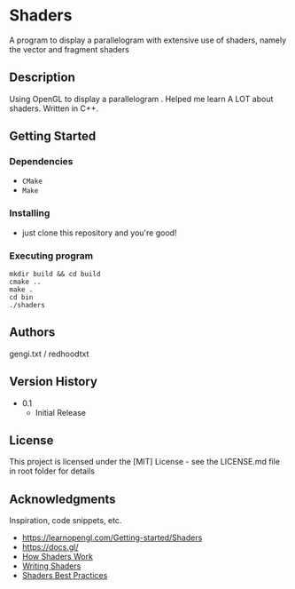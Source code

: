 # Shaders

A program to display a parallelogram with extensive use of shaders, namely the vector and fragment shaders

## Description

Using OpenGL to display a parallelogram . Helped me learn A LOT about shaders. Written in C++.

## Getting Started

### Dependencies

* `CMake`
* `Make`
### Installing

- just clone this repository and you're good!

### Executing program

```
mkdir build && cd build 
cmake ..
make .
cd bin 
./shaders
```

## Authors

gengi.txt / redhoodtxt

## Version History

* 0.1
    * Initial Release
## License

This project is licensed under the [MIT] License - see the LICENSE.md file in root folder for details

## Acknowledgments

Inspiration, code snippets, etc.
* https://learnopengl.com/Getting-started/Shaders
* https://docs.gl/
* [How Shaders Work](https://www.youtube.com/watch?v=5W7JLgFCkwI&list=PLlrATfBNZ98foTJPJ_Ev03o2oq3-GGOS2&index=6&t=17s)
* [Writing Shaders](https://www.youtube.com/watch?v=71BLZwRGUJE)
* [Shaders Best Practices](https://www.youtube.com/watch?v=2pv0Fbo-7ms)